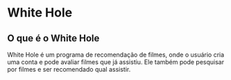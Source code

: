 # White Hole

## O que é o White Hole

White Hole é um programa de recomendação de filmes, onde o usuário cria uma conta e pode avaliar filmes que já assistiu. Ele também pode pesquisar por filmes e ser recomendado qual assistir.
